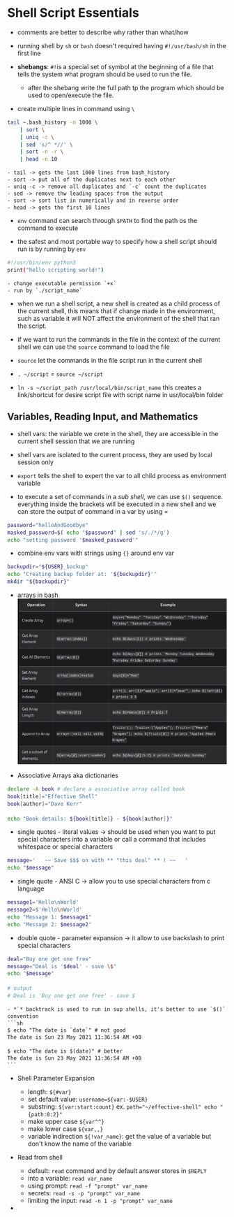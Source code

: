 # Shell Script Essentials 

- comments are better to describe why rather than what/how

- running shell by `sh` or `bash` doesn't required having `#!/usr/bash/sh` in the first line

- **shebangs**: `#!`is a special set of symbol at the beginning of a file that tells the system what program should be used to run the file.
    - after the shebang write the full path tp the program which should be used to open/execute the file.


- create multiple lines in command using `\` 
```sh
tail ~.bash_history -n 1000 \
    | sort \
    | uniq -c \
    | sed 's/^ *//' \
    | sort -n -r \
    | head -n 10
```
    - tail -> gets the last 1000 lines from bash_history
    - sort -> put all of the duplicates next to each other
    - uniq -c -> remove all duplicates and `-c` count the duplicates 
    - sed -> remove thw leading spaces from the output 
    - sort -> sort list in numerically and in reverse order
    - head -> gets the first 10 lines 


- `env` command can search through `$PATH` to find the path os the command to execute 

- the safest and most portable way to specify how a shell script should run is by running by `env`
```sh
#!/usr/bin/env python3
print("hello scripting world!")
```
    - change executable permission `+x`
    - run by `./script_name` 


- when we run a shell script, a new shell is created as a child process of the current shell, this means that if change made in the environment, such as variable it will NOT affect the environment of the shell that ran the script.

- if we want to run the commands in the file in the context of the current shell we can use the `source` command to load the file 

- `source` let the commands in the file script run in the current shell
- `. ~/script` = `source ~/script`
- `ln -s ~/script_path /usr/local/bin/script_name` this creates a link/shortcut for desire script file with script name in usr/local/bin folder



## Variables, Reading Input, and Mathematics 
- shell vars: the variable we crete in the shell, they are accessible in the current shell session that we are running 
- shell vars are isolated to the current process, they are used by local session only 
- `export` tells the shell to expert the var to all child process as environment variable 

- to execute a set of commands in a *sub shell*, we can use `$()` sequence. everything inside the brackets will be executed in a new shell and we can store the output of command in a var by using *=*
```sh
password="helloAndGoodbye"
masked_password=$( echo "$password" | sed 's/./*/g')
echo "setting password '$masked_password'"
``` 

- combine env vars with strings using `{}` around env var
```sh
backupdir="${USER}_backup"
echo "Creating backup folder at: '${backupdir}'"
mkdir "${backupdir}"
```

- arrays in bash 
![array_bash](array.png)

- Associative Arrays aka dictionaries 
```sh
declare -A book # declare a associative array called book
book[title]="Effective Shell"
book[author]="Dave Kerr"

echo "Book details: ${book[title]} - ${book[author]}"
```

- single quotes - literal values -> should be used when you want to put special characters into a variable or call a command that includes whitespace or special characters
```sh
message='   ~~ Save $$$ on with ** "this deal" ** ! ~~   '
echo "$message"
```


- single quote - ANSI C -> allow you to use special characters from c language 
```sh
message1='Hello\nWorld'
message2=$'Hello\nWorld'
echo "Message 1: $message1"
echo "Message 2: $message2"
```


- double quote - parameter expansion -> it allow to use backslash to print special characters
```sh
deal="Buy one get one free"
message="Deal is '$deal' - save \$"
echo "$message"

# output
# Deal is 'Buy one get one free' - save $
```
    - *`* backtrack is used to run in sup shells, it's better to use `$()` convention
    ```sh
    $ echo "The date is `date`" # not good
    The date is Sun 23 May 2021 11:36:54 AM +08 

    $ echo "The date is $(date)" # better
    The date is Sun 23 May 2021 11:36:54 AM +08
    ```

- Shell Parameter Expansion
    - length: `${#var}`
    - set default value: `username=${var:-$USER}`
    - substring: `${var:start:count}` ex. `path="~/effective-shell" echo " {path:0:2}"`
    - make upper case `${var^^}`
    - make lower case `${var,,}`
    - variable indirection `${!var_name}`: get the value of a variable but don't know the name of the variable

- Read from shell
    - default: `read` command and by default answer stores in `$REPLY`
    - into a variable: `read var_name` 
    - using prompt: `read -f "prompt" var_name`
    - secrets: `read -s -p "prompt" var_name` 
    - limiting the input: `read -n 1 -p "prompt" var_name`

- 